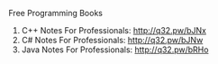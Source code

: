 Free Programming Books

1. C++ Notes For Professionals:         http://q32.pw/bJNx
2. C# Notes For Professionals:          http://q32.pw/bJNw
3. Java Notes For Professionals:        http://q32.pw/bRHo

